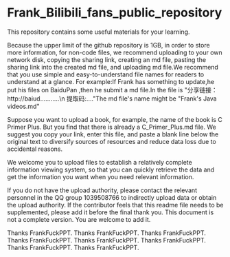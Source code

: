 # Frank_Bilibili_fans_public_repository
This repository contains some useful materials for your learning.

Because the upper limit of the github repository is 1GB, in order to store more information, for non-code files, we recommend uploading to your own network disk, copying the sharing link, creating an md file, pasting the sharing link into the created md file, and uploading md file.We recommend that you use simple and easy-to-understand file names for readers to understand at a glance.
For example:If Frank has something to update,he put his files on BaiduPan ,then he submit a md file.In the file is "分享链接：http://baiud...........\n   提取码:...."The md file's name might be "Frank's Java videos.md"

Suppose you want to upload a book, for example, the name of the book is C Primer Plus. But you find that there is already a C_Primer_Plus.md file. We suggest you copy your link, enter this file, and paste a blank line below the original text to diversify sources of resources and reduce data loss due to accidental reasons.

We welcome you to upload files to establish a relatively complete information viewing system, so that you can quickly retrieve the data and get the information you want when you need relevant information.

If you do not have the upload authority, please contact the relevant personnel in the QQ group 1039508766 to indirectly upload data or obtain the upload authority.
If the contributor feels that this readme file needs to be supplemented, please add it before the final thank you. This document is not a complete version. You are welcome to add it.

Thanks FrankFuckPPT. Thanks FrankFuckPPT. Thanks FrankFuckPPT. Thanks FrankFuckPPT. Thanks FrankFuckPPT. Thanks FrankFuckPPT. Thanks FrankFuckPPT. Thanks FrankFuckPPT. 
